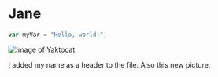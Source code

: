 # Jane

``` javascript
var myVar = "Hello, world!";
```

![Image of Yaktocat](https://octodex.github.com/images/yaktocat.png)

I added my name as a header to the file. Also this new picture.

